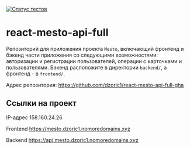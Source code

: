 [![Статус тестов](../../actions/workflows/tests.yml/badge.svg)](../../actions/workflows/tests.yml)

# react-mesto-api-full
Репозиторий для приложения проекта `Mesto`, включающий фронтенд и бэкенд части приложения со следующими возможностями: авторизации и регистрации пользователей, операции с карточками и пользователями. Бэкенд расположите в директории `backend/`, а фронтенд - в `frontend/`. 
  

Адрес репозитория: https://github.com/dzoric1/react-mesto-api-full-gha

## Ссылки на проект

IP-адрес 158.160.24.26

Frontend https://mesto.dzoric1.nomoredomains.xyz

Backend https://api.mesto.dzoric1.nomoredomains.xyz

